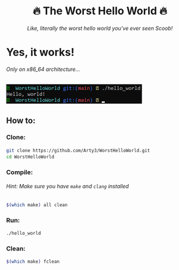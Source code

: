 <h1 align="center">🔥 The Worst Hello World 🔥</h1>

<h6 align="center"><em>Like, literally the worst hello world you've ever seen Scoob!</em></h6>

# Yes, it works!
###### _Only on x86_64 architecture..._
![Screenshot](./screenshot.png)

## How to:
### Clone:
```sh
git clone https://github.com/Arty3/WorstHelloWorld.git
cd WorstHelloWorld
```

### Compile:

###### Hint: Make sure you have `make` and `clang` installed
```sh
$(which make) all clean
```

### Run:
```sh
./hello_world
```

### Clean:
```sh
$(which make) fclean
```
